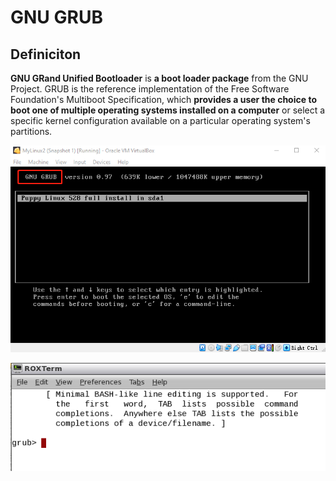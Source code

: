 # GNU GRUB 

## Definiciton
**GNU GRand Unified Bootloader** is **a boot loader package** from the GNU Project. GRUB is the reference implementation of the Free Software Foundation's Multiboot Specification, which **provides a user the choice to boot one of multiple operating systems installed on a computer** or select a specific kernel configuration available on a particular operating system's partitions.


![alt text](./image/grub.png)

![alt text](./image/grub-02.png)

## 
